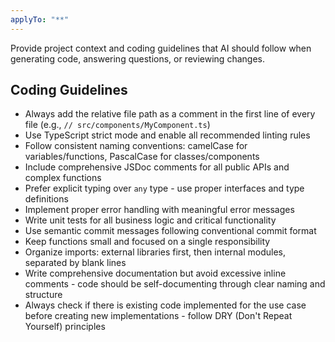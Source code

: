 ```yaml
---
applyTo: "**"
---
```


Provide project context and coding guidelines that AI should follow when generating code, answering questions, or reviewing changes.

## Coding Guidelines

- Always add the relative file path as a comment in the first line of every file (e.g., `// src/components/MyComponent.ts`)
- Use TypeScript strict mode and enable all recommended linting rules
- Follow consistent naming conventions: camelCase for variables/functions, PascalCase for classes/components
- Include comprehensive JSDoc comments for all public APIs and complex functions
- Prefer explicit typing over `any` type - use proper interfaces and type definitions
- Implement proper error handling with meaningful error messages
- Write unit tests for all business logic and critical functionality
- Use semantic commit messages following conventional commit format
- Keep functions small and focused on a single responsibility
- Organize imports: external libraries first, then internal modules, separated by blank lines
- Write comprehensive documentation but avoid excessive inline comments - code should be self-documenting through clear naming and structure
- Always check if there is existing code implemented for the use case before creating new implementations - follow DRY (Don't Repeat Yourself) principles
